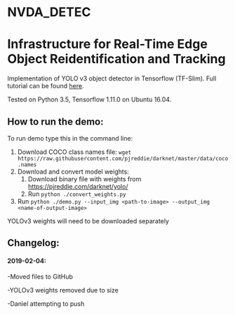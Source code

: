 # NVDA_DETEC
# Infrastructure for Real-Time Edge Object Reidentification and Tracking




Implementation of YOLO v3 object detector in Tensorflow (TF-Slim). Full tutorial can be found [here](https://medium.com/@pawekapica_31302/implementing-yolo-v3-in-tensorflow-tf-slim-c3c55ff59dbe).

Tested on Python 3.5, Tensorflow 1.11.0 on Ubuntu 16.04.

## How to run the demo:
To run demo type this in the command line:

1. Download COCO class names file: `wget https://raw.githubusercontent.com/pjreddie/darknet/master/data/coco.names`
2. Download and convert model weights:    
    1. Download binary file with weights from https://pjreddie.com/darknet/yolo/
    2. Run `python ./convert_weights.py`
3. Run `python ./demo.py --input_img <path-to-image> --output_img <name-of-output-image>`

YOLOv3 weights will need to be downloaded separately




## Changelog:
#### 2019-02-04: 

-Moved files to GitHub 

-YOLOv3 weights removed due to size

-Daniel attempting to push
